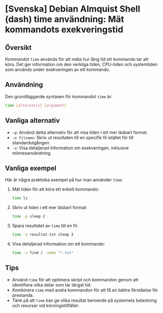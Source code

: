 # [Svenska] Debian Almquist Shell (dash) time användning: Mät kommandots exekveringstid

## Översikt
Kommandot `time` används för att mäta hur lång tid ett kommando tar att köra. Det ger information om den verkliga tiden, CPU-tiden och systemtiden som används under exekveringen av ett kommando.

## Användning
Den grundläggande syntaxen för kommandot `time` är:

```bash
time [alternativ] [argument]
```

## Vanliga alternativ
- `-p`: Använd detta alternativ för att visa tiden i ett mer läsbart format.
- `-o filnamn`: Skriv ut resultaten till en specifik fil istället för till standardutgången.
- `-v`: Visa detaljerad information om exekveringen, inklusive minnesanvändning.

## Vanliga exempel
Här är några praktiska exempel på hur man använder `time`:

1. Mät tiden för att köra ett enkelt kommando:
   ```bash
   time ls
   ```

2. Skriv ut tiden i ett mer läsbart format:
   ```bash
   time -p sleep 2
   ```

3. Spara resultatet av `time` till en fil:
   ```bash
   time -o resultat.txt sleep 3
   ```

4. Visa detaljerad information om ett kommando:
   ```bash
   time -v find / -name "*.txt"
   ```

## Tips
- Använd `time` för att optimera skript och kommandon genom att identifiera vilka delar som tar längst tid.
- Kombinera `time` med andra kommandon för att få en bättre förståelse för prestanda.
- Tänk på att `time` kan ge olika resultat beroende på systemets belastning och resurser vid körningstillfället.